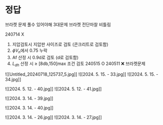 # 정답
브라켓 문제 풀수 있어야해
3대문제 브라켓 전단마찰 비틀림

240714 X
1. 지압검토시 지압판 사이즈로 검토 (콘크리트로 검토함)
2. $\phi V_{n}$에서 0.75 누락
3. Af 산정 시 0.9d로 검토  (d로 검토함)
4. $L_{dh}$ 산정 시 ≥ [8db,150]max 조건 검토 
240515 O 
240511 ❌ 브라켓문제 


![[Untitled_20240718_125737_5.jpg]]
![[2024. 5. 15. - 33.jpg]]
![[2024. 5. 15. - 34.jpg]]

![[2024. 5. 12. - 40.jpg]]
![[2024. 5. 12. - 41.jpg]]

![[2024. 3. 14. - 39.jpg]]


![[2024. 3. 14. - 40.jpg]]


![[2024. 3. 14. - 26.jpg]]
![[2024. 3. 14. - 27.jpg]]
